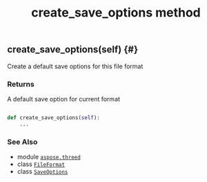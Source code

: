 ﻿---
title: create_save_options method
second_title: Aspose.3D for Python via .NET API References
description: 
type: docs
weight: 30
url: /python-net/aspose.threed/fileformat/create_save_options/
is_root: false
---

## create_save_options(self) {#}

Create a default save options for this file format


### Returns 


A default save option for current format


```python

def create_save_options(self):
    ...
```





### See Also
* module [`aspose.threed`](../../)
* class [`FileFormat`](/3d/python-net/aspose.threed/fileformat)
* class [`SaveOptions`](/3d/python-net/aspose.threed.formats/saveoptions)
